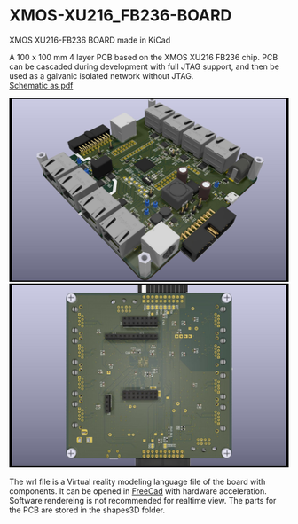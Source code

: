 # XMOS-XU216_FB236-BOARD
XMOS XU216-FB236 BOARD made in KiCad

A 100 x 100 mm 4 layer PCB based on the XMOS XU216 FB236 chip. PCB can be cascaded during development with full JTAG support, and then be used as a galvanic isolated network without JTAG.\
[Schematic as pdf](https://github.com/lilltroll77/XMOS-XU216_FB236-BOARD/blob/master/XMOS_XUF216_FB236.pdf)

![alt text](https://github.com/lilltroll77/XMOS-XU216_FB236-BOARD/blob/master/Top%20render.jpg?raw=true)
![alt_text](https://github.com/lilltroll77/XMOS-XU216_FB236-BOARD/blob/master/Bottom%20render.jpg?raw=true)

The wrl file is a Virtual reality modeling language file of the board with components. 
It can be opened in [FreeCad](https://www.freecadweb.org/) with hardware acceleration. 
Software rendereing is not recommended for realtime view.
The parts for the PCB are stored in the shapes3D folder. 

